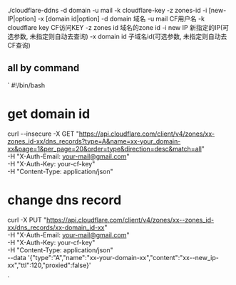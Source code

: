 ./cloudflare-ddns -d domain -u mail -k cloudflare-key -z zones-id -i [new-IP|option] -x [domain id|option]
-d domain          域名
-u mail            CF用户名
-k cloudflare key  CF访问KEY
-z zones id        域名的zone id
-i new IP          新指定的IP(可选参数, 未指定则自动去查询)
-x domain id       子域名id(可选参数, 未指定则自动去CF查询)

## all by command
`
#!/bin/bash
# get domain id
curl --insecure -X GET "https://api.cloudflare.com/client/v4/zones/xx-zones_id-xx/dns_records?type=A&name=xx-your_domain-xx&page=1&per_page=20&order=type&direction=desc&match=all" \
-H "X-Auth-Email: your-mail@gmail.com" \
-H "X-Auth-Key: your-cf-key" \
-H "Content-Type: application/json" 

# change dns record
curl -X PUT "https://api.cloudflare.com/client/v4/zones/xx--zones_id-xx/dns_records/xx-domain_id-xx" \
     -H "X-Auth-Email: your-mail@gmail.com" \
     -H "X-Auth-Key: your-cf-key" \
     -H "Content-Type: application/json" \
     --data '{"type":"A","name":"xx-your-domain-xx","content":"xx--new_ip-xx","ttl":120,"proxied":false}'

`
